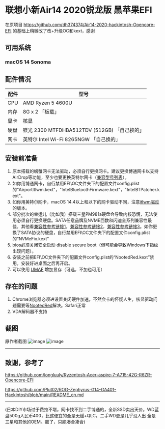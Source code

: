 # **联想小新Air14 2020锐龙版 黑苹果EFI**

在原项目 https://github.com/dh374374/Air14-2020-hackintosh-Opencore-EFI 的基础上稍微改了改+升级OC和kext，感谢

## 可用系统

### macOS 14 Sonoma

## **配件情况**

| 配件 | 型号 |
| --- | --- |
| CPU | AMD Ryzen 5 4600U |
| 内存 | 8G x 2 「板载」 |
| 显卡 | 核显 |
| 硬盘 | 镁光 2300 MTFDHBA512TDV (512GB) 「自己换的」 |
| 网卡 | 英特尔 Intel Wi-Fi 8265NGW 「自己换的」 |

## **安装前准备**

1. 原本搭载的螃蟹网卡无法驱动，必须自行更换网卡。建议更换博通网卡以支持AirDrop等功能，至少也要更换英特尔网卡（[兼容型号列表](https://openintelwireless.github.io/itlwm/Compat)）。
2. 如你用博通网卡，自行禁用EFI\OC文件夹下的配置文件config.plist的“AirportItlwm.kext"，"IntelBluetoothFirmware.kext"，"IntelBTPatcher.kext"。
3. 如你用英特尔网卡，macOS 14.4以上和以下的网卡驱动不同，注意[itlwm驱动](https://github.com/OpenIntelWireless/itlwm)的版本。
4. 部分批次的幸运儿（比如我）搭载三星PM981a硬盘会导致内核恐慌，无法使用必须自行更换硬盘。SATA任意品牌及NVME西数和闪迪全系列兼容性最佳，其他看[兼容性参考链接1](https://apple.sqlsec.com/1-%E5%9F%BA%E7%A1%80%E7%9F%A5%E8%AF%86/1-2/#_2)，[兼容性参考链接2](https://macoshome.com/hackintosh/hcourse/2476.html)，[兼容性参考链接3](https://heipg.cn/tutorial/diy-hackintosh-2020.html)。如你更换了SATA协议的硬盘，自行禁用EFI\OC文件夹下的配置文件config.plist的“NVMeFix.kext”
5. bios必须关闭安全启动 disable secure boot（但可能会导致Windows下指纹出现问题）。
6. 安装之前把EFI\OC文件夹下的配置文件config.plist的“NootedRed.kext”禁用，安装好进桌面之后再开启。
7. 可以使用 [UMAF](https://github.com/DavidS95/Smokeless_UMAF) 增加显存（可选，不加也可用）

## **存在的问题**

1. Chrome浏览器必须进设置关闭硬件加速，不然会卡的怀疑人生，核显驱动问题需要等[NootedRed](https://github.com/ChefKissInc/NootedRed)解决。Safari正常
2. VDA解码器不支持

## 截图

原作者截图
![image](https://raw.githubusercontent.com/dh374374/Air14-2020-hackintosh-Opencore-EFI/main/img/WX20231022-153038.png)
![image](https://raw.githubusercontent.com/dh374374/Air14-2020-hackintosh-Opencore-EFI/main/img/WX20231022-153136.png)


---

## 致谢，参考了

https://github.com/longluuly/Ryzentosh-Acer-aspire-7-A715-42G-R6ZR-Opencore-EFI

https://github.com/PIut02/ROG-Zephyrus-G14-GA401-Hackintosh/blob/main/README_cn.md

---
(日本DIY市场过于费拉不堪，网卡找不到二手博通的，全新SSD卖出天价，WD蓝盘500g人民币400，比这便宜的全是无缓+QLC。二手WD更是几乎没人出 全是三星和其他的OEM。服了，只能凑合凑合)
